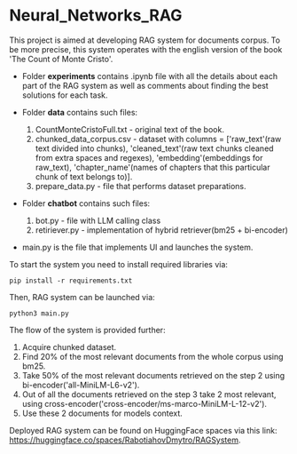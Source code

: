 # Neural_Networks_RAG

This project is aimed at developing RAG system for documents corpus. To be more precise, this system operates with the english version of the book 'The Count of Monte Cristo'.

* Folder **experiments** contains .ipynb file with all the details about each part of the RAG system as well as comments about finding the best solutions for each task.

* Folder **data** contains such files:
  1. CountMonteCristoFull.txt - original text of the book.
  2. chunked_data_corpus.csv - dataset with columns = ['raw_text'(raw text divided into chunks), 'cleaned_text'(raw text chunks cleaned from extra spaces and regexes), 'embedding'(embeddings for raw_text), 'chapter_name'(names of chapters that this particular chunk of text belongs to)].
  3. prepare_data.py - file that performs dataset preparations.

* Folder **chatbot** contains such files:
  1. bot.py - file with LLM calling class
  2. retiriever.py - implementation of hybrid retriever(bm25 + bi-encoder)

* main.py is the file that implements UI and launches the system.

To start the system you need to install required libraries via:
```
pip install -r requirements.txt
```

Then, RAG system can be launched via:
```
python3 main.py
```

The flow of the system is provided further:
1. Acquire chunked dataset.
2. Find 20% of the most relevant documents from the whole corpus using bm25.
3. Take 50% of the most relevant documents retrieved on the step 2 using bi-encoder('all-MiniLM-L6-v2').
4. Out of all the documents retrieved on the step 3 take 2 most relevant, using cross-encoder('cross-encoder/ms-marco-MiniLM-L-12-v2').
5. Use these 2 documents for models context.

Deployed RAG system can be found on HuggingFace spaces via this link: https://huggingface.co/spaces/RabotiahovDmytro/RAGSystem.
